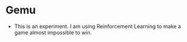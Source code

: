 # Gemu

 - This is an experiment. I am using Reinforcement Learning to make a game almost impossible to win.

